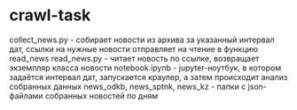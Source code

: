 # crawl-task
collect_news.py - собирает новости из архива за указанный интервал дат, ссылки на нужные новости отправляет на чтение в функцию read_news
read_news.py - читает новость по ссылке, возвращает экземпляр класса новости
notebook.ipynb - jupyter-ноутбук, в котором задаётся интервал дат, запускается краулер, а затем происходит анализ собранных данных
news_odkb, news_sptnk, news_kz - папки с json-файлами собранных новостей по дням
